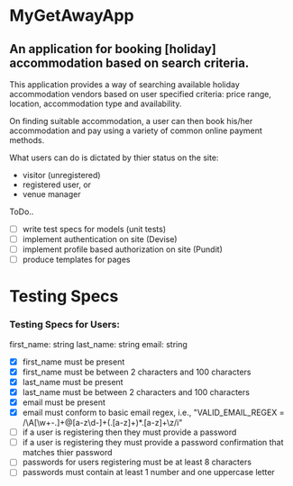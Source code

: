 # MyGetAwayApp

## An application for booking [holiday] accommodation based on search criteria.

This application provides a way of searching available holiday accommodation vendors
based on user specified criteria: price range, location, accommodation type and availability.

On finding suitable accommodation, a user can then book his/her accommodation and pay using
a variety of common online payment methods.

What users can do is dictated by thier status on the site:
- visitor (unregistered)
- registered user, or
- venue manager

ToDo..

- [ ] write test specs for models (unit tests)
- [ ] implement authentication on site (Devise)
- [ ] implement profile based authorization on site (Pundit)
- [ ] produce templates for pages  

# Testing Specs

### Testing Specs for Users:
first_name: string
last_name: string
email: string

- [x] first_name must be present
- [x] first_name must be between 2 characters and 100 characters
- [x] last_name must be present
- [x] last_name must be between 2 characters and 100 characters
- [x] email must be present
- [x] email must conform to basic email regex, i.e., "VALID_EMAIL_REGEX = /\A[\w+\-.]+@[a-z\d\-]+(\.[a-z]+)*\.[a-z]+\z/i"
- [ ] if a user is registering then they must provide a password
- [ ] if a user is registering they must provide a password confirmation that matches thier password
- [ ] passwords for users registering must be at least 8 characters
- [ ] passwords must contain at least 1 number and one uppercase letter

